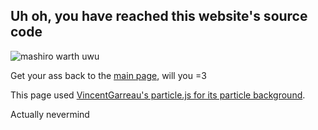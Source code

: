 ## Uh oh, you have reached this website's source code
![mashiro warth uwu](https://cdn.discordapp.com/attachments/809902421685960764/922171320471543839/7_needupscale.png)

Get your ass back to the [main page](https://megumario.github.io/index.html), will you  =3

This page used  [VincentGarreau's particle.js for its particle background](https://vincentgarreau.com/particles.js/).

Actually nevermind
